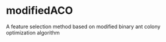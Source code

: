 # modifiedACO
A feature selection method based on modified binary ant colony optimization algorithm
